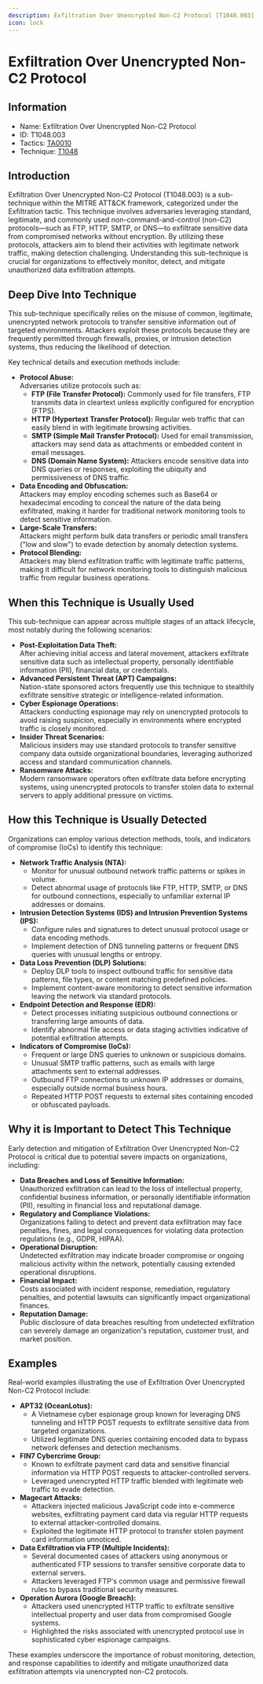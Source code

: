 ```yaml
---
description: Exfiltration Over Unencrypted Non-C2 Protocol [T1048.003]
icon: lock
---
```


# Exfiltration Over Unencrypted Non-C2 Protocol

## Information

* Name: Exfiltration Over Unencrypted Non-C2 Protocol
* ID: T1048.003
* Tactics: [TA0010](../)
* Technique: [T1048](./)

## Introduction

Exfiltration Over Unencrypted Non-C2 Protocol (T1048.003) is a sub-technique within the MITRE ATT\&CK framework, categorized under the Exfiltration tactic. This technique involves adversaries leveraging standard, legitimate, and commonly used non-command-and-control (non-C2) protocols—such as FTP, HTTP, SMTP, or DNS—to exfiltrate sensitive data from compromised networks without encryption. By utilizing these protocols, attackers aim to blend their activities with legitimate network traffic, making detection challenging. Understanding this sub-technique is crucial for organizations to effectively monitor, detect, and mitigate unauthorized data exfiltration attempts.

## Deep Dive Into Technique

This sub-technique specifically relies on the misuse of common, legitimate, unencrypted network protocols to transfer sensitive information out of targeted environments. Attackers exploit these protocols because they are frequently permitted through firewalls, proxies, or intrusion detection systems, thus reducing the likelihood of detection.

Key technical details and execution methods include:

* **Protocol Abuse:**\
  Adversaries utilize protocols such as:
  * **FTP (File Transfer Protocol):** Commonly used for file transfers, FTP transmits data in cleartext unless explicitly configured for encryption (FTPS).
  * **HTTP (Hypertext Transfer Protocol):** Regular web traffic that can easily blend in with legitimate browsing activities.
  * **SMTP (Simple Mail Transfer Protocol):** Used for email transmission, attackers may send data as attachments or embedded content in email messages.
  * **DNS (Domain Name System):** Attackers encode sensitive data into DNS queries or responses, exploiting the ubiquity and permissiveness of DNS traffic.
* **Data Encoding and Obfuscation:**\
  Attackers may employ encoding schemes such as Base64 or hexadecimal encoding to conceal the nature of the data being exfiltrated, making it harder for traditional network monitoring tools to detect sensitive information.
* **Large-Scale Transfers:**\
  Attackers might perform bulk data transfers or periodic small transfers ("low and slow") to evade detection by anomaly detection systems.
* **Protocol Blending:**\
  Attackers may blend exfiltration traffic with legitimate traffic patterns, making it difficult for network monitoring tools to distinguish malicious traffic from regular business operations.

## When this Technique is Usually Used

This sub-technique can appear across multiple stages of an attack lifecycle, most notably during the following scenarios:

* **Post-Exploitation Data Theft:**\
  After achieving initial access and lateral movement, attackers exfiltrate sensitive data such as intellectual property, personally identifiable information (PII), financial data, or credentials.
* **Advanced Persistent Threat (APT) Campaigns:**\
  Nation-state sponsored actors frequently use this technique to stealthily exfiltrate sensitive strategic or intelligence-related information.
* **Cyber Espionage Operations:**\
  Attackers conducting espionage may rely on unencrypted protocols to avoid raising suspicion, especially in environments where encrypted traffic is closely monitored.
* **Insider Threat Scenarios:**\
  Malicious insiders may use standard protocols to transfer sensitive company data outside organizational boundaries, leveraging authorized access and standard communication channels.
* **Ransomware Attacks:**\
  Modern ransomware operators often exfiltrate data before encrypting systems, using unencrypted protocols to transfer stolen data to external servers to apply additional pressure on victims.

## How this Technique is Usually Detected

Organizations can employ various detection methods, tools, and indicators of compromise (IoCs) to identify this technique:

* **Network Traffic Analysis (NTA):**
  * Monitor for unusual outbound network traffic patterns or spikes in volume.
  * Detect abnormal usage of protocols like FTP, HTTP, SMTP, or DNS for outbound connections, especially to unfamiliar external IP addresses or domains.
* **Intrusion Detection Systems (IDS) and Intrusion Prevention Systems (IPS):**
  * Configure rules and signatures to detect unusual protocol usage or data encoding methods.
  * Implement detection of DNS tunneling patterns or frequent DNS queries with unusual lengths or entropy.
* **Data Loss Prevention (DLP) Solutions:**
  * Deploy DLP tools to inspect outbound traffic for sensitive data patterns, file types, or content matching predefined policies.
  * Implement content-aware monitoring to detect sensitive information leaving the network via standard protocols.
* **Endpoint Detection and Response (EDR):**
  * Detect processes initiating suspicious outbound connections or transferring large amounts of data.
  * Identify abnormal file access or data staging activities indicative of potential exfiltration attempts.
* **Indicators of Compromise (IoCs):**
  * Frequent or large DNS queries to unknown or suspicious domains.
  * Unusual SMTP traffic patterns, such as emails with large attachments sent to external addresses.
  * Outbound FTP connections to unknown IP addresses or domains, especially outside normal business hours.
  * Repeated HTTP POST requests to external sites containing encoded or obfuscated payloads.

## Why it is Important to Detect This Technique

Early detection and mitigation of Exfiltration Over Unencrypted Non-C2 Protocol is critical due to potential severe impacts on organizations, including:

* **Data Breaches and Loss of Sensitive Information:**\
  Unauthorized exfiltration can lead to the loss of intellectual property, confidential business information, or personally identifiable information (PII), resulting in financial loss and reputational damage.
* **Regulatory and Compliance Violations:**\
  Organizations failing to detect and prevent data exfiltration may face penalties, fines, and legal consequences for violating data protection regulations (e.g., GDPR, HIPAA).
* **Operational Disruption:**\
  Undetected exfiltration may indicate broader compromise or ongoing malicious activity within the network, potentially causing extended operational disruptions.
* **Financial Impact:**\
  Costs associated with incident response, remediation, regulatory penalties, and potential lawsuits can significantly impact organizational finances.
* **Reputation Damage:**\
  Public disclosure of data breaches resulting from undetected exfiltration can severely damage an organization's reputation, customer trust, and market position.

## Examples

Real-world examples illustrating the use of Exfiltration Over Unencrypted Non-C2 Protocol include:

* **APT32 (OceanLotus):**
  * A Vietnamese cyber espionage group known for leveraging DNS tunneling and HTTP POST requests to exfiltrate sensitive data from targeted organizations.
  * Utilized legitimate DNS queries containing encoded data to bypass network defenses and detection mechanisms.
* **FIN7 Cybercrime Group:**
  * Known to exfiltrate payment card data and sensitive financial information via HTTP POST requests to attacker-controlled servers.
  * Leveraged unencrypted HTTP traffic blended with legitimate web traffic to evade detection.
* **Magecart Attacks:**
  * Attackers injected malicious JavaScript code into e-commerce websites, exfiltrating payment card data via regular HTTP requests to external attacker-controlled domains.
  * Exploited the legitimate HTTP protocol to transfer stolen payment card information unnoticed.
* **Data Exfiltration via FTP (Multiple Incidents):**
  * Several documented cases of attackers using anonymous or authenticated FTP sessions to transfer sensitive corporate data to external servers.
  * Attackers leveraged FTP's common usage and permissive firewall rules to bypass traditional security measures.
* **Operation Aurora (Google Breach):**
  * Attackers used unencrypted HTTP traffic to exfiltrate sensitive intellectual property and user data from compromised Google systems.
  * Highlighted the risks associated with unencrypted protocol use in sophisticated cyber espionage campaigns.

These examples underscore the importance of robust monitoring, detection, and response capabilities to identify and mitigate unauthorized data exfiltration attempts via unencrypted non-C2 protocols.
